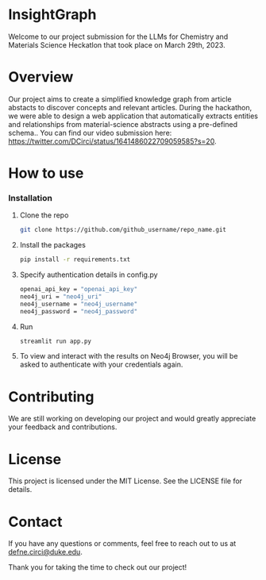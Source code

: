 # InsightGraph
Welcome to our project submission for the LLMs for Chemistry and Materials Science Heckatlon that took place on March 29th, 2023.

# Overview
Our project aims to create a simplified knowledge graph from article abstacts to discover concepts and relevant articles. During the hackathon, we were able to design a web application that automatically extracts entities and relationships from material-science abstracts using a pre-defined schema.. You can find our video submission here: https://twitter.com/DCirci/status/1641486022709059585?s=20.

# How to use

### Installation

1. Clone the repo
   ```sh
   git clone https://github.com/github_username/repo_name.git
   ```
2. Install the packages
   ```sh
   pip install -r requirements.txt
   ```
3. Specify authentication details in config.py

   ```sh
   openai_api_key = "openai_api_key"
   neo4j_uri = "neo4j_uri"
   neo4j_username = "neo4j_username"
   neo4j_password = "neo4j_password"
   ```
   
4. Run 
   ```sh
   streamlit run app.py
   ```
   
5. To view and interact with the results on Neo4j Browser, you will be asked to authenticate with your credentials again.
   
# Contributing
We are still working on developing our project and would greatly appreciate your feedback and contributions.

# License

This project is licensed under the MIT License. See the LICENSE file for details.

# Contact
If you have any questions or comments, feel free to reach out to us at defne.circi@duke.edu.

Thank you for taking the time to check out our project!
